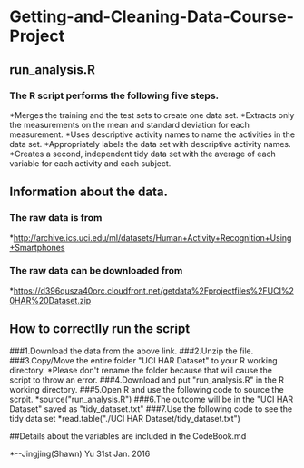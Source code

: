 # Getting-and-Cleaning-Data-Course-Project

## run_analysis.R
### The R script performs the following five steps.
*Merges the training and the test sets to create one data set.
*Extracts only the measurements on the mean and standard deviation for each measurement.
*Uses descriptive activity names to name the activities in the data set.
*Appropriately labels the data set with descriptive activity names.
*Creates a second, independent tidy data set with the average of each variable for each activity and each subject.

## Information about the data.
### The raw data is from 
*http://archive.ics.uci.edu/ml/datasets/Human+Activity+Recognition+Using+Smartphones
### The raw data can be downloaded from
*https://d396qusza40orc.cloudfront.net/getdata%2Fprojectfiles%2FUCI%20HAR%20Dataset.zip

## How to correctlly run the script
###1.Download the data from the above link.
###2.Unzip the file.
###3.Copy/Move the entire folder "UCI HAR Dataset" to your R working directory. 
	*Please don't rename the folder because that will cause the script to throw an error.
###4.Download and put "run_analysis.R" in the R working directory.
###5.Open R and use the following code to source the scrpit.
	*source("run_analysis.R")
###6.The outcome will be in the "UCI HAR Dataset" saved as "tidy_dataset.txt"
###7.Use the following code to see the tidy data set
	*read.table("./UCI HAR Dataset/tidy_dataset.txt")

##Details about the variables are included in the CodeBook.md

*--Jingjing(Shawn) Yu 31st Jan. 2016
